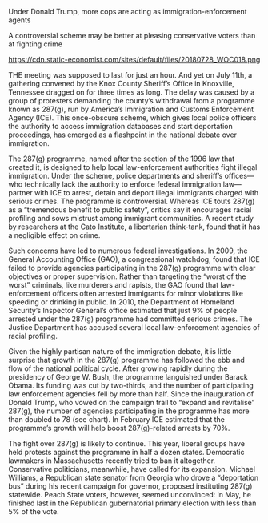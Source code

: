 Under Donald Trump, more cops are acting as immigration-enforcement agents

A controversial scheme may be better at pleasing conservative voters than at fighting crime

https://cdn.static-economist.com/sites/default/files/20180728_WOC018.png

THE meeting was supposed to last for just an hour. And yet on July 11th, a gathering convened by the Knox County Sheriff’s Office in Knoxville, Tennessee dragged on for three times as long. The delay was caused by a group of protesters demanding the county’s withdrawal from a programme known as 287(g), run by America’s Immigration and Customs Enforcement Agency (ICE). This once-obscure scheme, which gives local police officers the authority to access immigration databases and start deportation proceedings, has emerged as a flashpoint in the national debate over immigration.

The 287(g) programme, named after the section of the 1996 law that created it, is designed to help local law-enforcement authorities fight illegal immigration. Under the scheme, police departments and sheriff’s offices—who technically lack the authority to enforce federal immigration law—partner with ICE to arrest, detain and deport illegal immigrants charged with serious crimes. The programme is controversial. Whereas ICE touts 287(g) as a “tremendous benefit to public safety”, critics say it encourages racial profiling and sows mistrust among immigrant communities. A recent study by researchers at the Cato Institute, a libertarian think-tank, found that it has a negligible effect on crime. 

Such concerns have led to numerous federal investigations. In 2009, the General Accounting Office (GAO), a congressional watchdog, found that ICE failed to provide agencies participating in the 287(g) programme with clear objectives or proper supervision. Rather than targeting the “worst of the worst” criminals, like murderers and rapists, the GAO found that law-enforcement officers often arrested immigrants for minor violations like speeding or drinking in public. In 2010, the Department of Homeland Security’s Inspector General’s office estimated that just 9% of people arrested under the 287(g) programme had committed serious crimes. The Justice Department has accused several local law-enforcement agencies of racial profiling. 

Given the highly partisan nature of the immigration debate, it is little surprise that growth in the 287(g) programme has followed the ebb and flow of the national political cycle. After growing rapidly during the presidency of George W. Bush, the programme languished under Barack Obama. Its funding was cut by two-thirds, and the number of participating law enforcement agencies fell by more than half. Since the inauguration of Donald Trump, who vowed on the campaign trail to “expand and revitalise” 287(g), the number of agencies participating in the programme has more than doubled to 78 (see chart). In February ICE estimated that the programme’s growth will help boost 287(g)-related arrests by 70%. 

The fight over 287(g) is likely to continue. This year, liberal groups have held protests against the programme in half a dozen states. Democratic lawmakers in Massachusetts recently tried to ban it altogether. Conservative politicians, meanwhile, have called for its expansion. Michael Williams, a Republican state senator from Georgia who drove a “deportation bus” during his recent campaign for governor, proposed instituting 287(g) statewide. Peach State voters, however, seemed unconvinced: in May, he finished last in the Republican gubernatorial primary election with less than 5% of the vote.